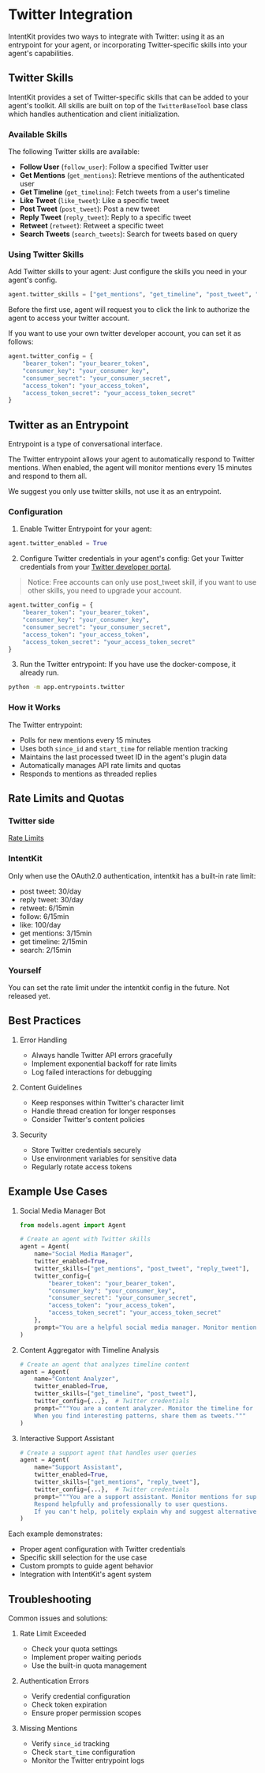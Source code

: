 # Twitter Integration

IntentKit provides two ways to integrate with Twitter: using it as an entrypoint for your agent, or incorporating Twitter-specific skills into your agent's capabilities.

## Twitter Skills

IntentKit provides a set of Twitter-specific skills that can be added to your agent's toolkit. All skills are built on top of the `TwitterBaseTool` base class which handles authentication and client initialization.

### Available Skills

The following Twitter skills are available:

- **Follow User** (`follow_user`): Follow a specified Twitter user
- **Get Mentions** (`get_mentions`): Retrieve mentions of the authenticated user
- **Get Timeline** (`get_timeline`): Fetch tweets from a user's timeline
- **Like Tweet** (`like_tweet`): Like a specific tweet
- **Post Tweet** (`post_tweet`): Post a new tweet
- **Reply Tweet** (`reply_tweet`): Reply to a specific tweet
- **Retweet** (`retweet`): Retweet a specific tweet
- **Search Tweets** (`search_tweets`): Search for tweets based on query

### Using Twitter Skills

Add Twitter skills to your agent:
Just configure the skills you need in your agent's config.
```python
agent.twitter_skills = ["get_mentions", "get_timeline", "post_tweet", "reply_tweet", "follow_user", "like_tweet", "retweet", "search_tweets"]
```

Before the first use, agent will request you to click the link to authorize the agent to access your twitter account.

If you want to use your own twitter developer account, you can set it as follows:
```python
agent.twitter_config = {
    "bearer_token": "your_bearer_token",
    "consumer_key": "your_consumer_key",
    "consumer_secret": "your_consumer_secret",
    "access_token": "your_access_token",
    "access_token_secret": "your_access_token_secret"
}
```

## Twitter as an Entrypoint

Entrypoint is a type of conversational interface.

The Twitter entrypoint allows your agent to automatically respond to Twitter mentions. When enabled, the agent will monitor mentions every 15 minutes and respond to them all.

We suggest you only use twitter skills, not use it as an entrypoint.

### Configuration

1. Enable Twitter Entrypoint for your agent:
```python
agent.twitter_enabled = True
```

2. Configure Twitter credentials in your agent's config:
Get your Twitter credentials from your [Twitter developer portal](https://developer.x.com/en/portal/dashboard).
> Notice: Free accounts can only use post_tweet skill, if you want to use other skills, you need to upgrade your account.
```python
agent.twitter_config = {
    "bearer_token": "your_bearer_token",
    "consumer_key": "your_consumer_key",
    "consumer_secret": "your_consumer_secret",
    "access_token": "your_access_token",
    "access_token_secret": "your_access_token_secret"
}
```

3. Run the Twitter entrypoint:
If you have use the docker-compose, it already run.
```bash
python -m app.entrypoints.twitter
```

### How it Works

The Twitter entrypoint:
- Polls for new mentions every 15 minutes
- Uses both `since_id` and `start_time` for reliable mention tracking
- Maintains the last processed tweet ID in the agent's plugin data
- Automatically manages API rate limits and quotas
- Responds to mentions as threaded replies


## Rate Limits and Quotas

### Twitter side

[Rate Limits](https://developer.x.com/en/docs/x-api/rate-limits)

### IntentKit
Only when use the OAuth2.0 authentication, intentkit has a built-in rate limit:

- post tweet: 30/day
- reply tweet: 30/day
- retweet: 6/15min
- follow: 6/15min
- like: 100/day
- get mentions: 3/15min
- get timeline: 2/15min
- search: 2/15min

### Yourself
You can set the rate limit under the intentkit config in the future.
Not released yet.

## Best Practices

1. Error Handling
   - Always handle Twitter API errors gracefully
   - Implement exponential backoff for rate limits
   - Log failed interactions for debugging

2. Content Guidelines
   - Keep responses within Twitter's character limit
   - Handle thread creation for longer responses
   - Consider Twitter's content policies

3. Security
   - Store Twitter credentials securely
   - Use environment variables for sensitive data
   - Regularly rotate access tokens

## Example Use Cases

1. Social Media Manager Bot
   ```python
   from models.agent import Agent
   
   # Create an agent with Twitter skills
   agent = Agent(
       name="Social Media Manager",
       twitter_enabled=True,
       twitter_skills=["get_mentions", "post_tweet", "reply_tweet"],
       twitter_config={
           "bearer_token": "your_bearer_token",
           "consumer_key": "your_consumer_key",
           "consumer_secret": "your_consumer_secret",
           "access_token": "your_access_token",
           "access_token_secret": "your_access_token_secret"
       },
       prompt="You are a helpful social media manager. Monitor mentions and engage with users professionally."
   )
   ```

2. Content Aggregator with Timeline Analysis
   ```python
   # Create an agent that analyzes timeline content
   agent = Agent(
       name="Content Analyzer",
       twitter_enabled=True,
       twitter_skills=["get_timeline", "post_tweet"],
       twitter_config={...},  # Twitter credentials
       prompt="""You are a content analyzer. Monitor the timeline for trending topics and provide insights.
       When you find interesting patterns, share them as tweets."""
   )
   ```

3. Interactive Support Assistant
   ```python
   # Create a support agent that handles user queries
   agent = Agent(
       name="Support Assistant",
       twitter_enabled=True,
       twitter_skills=["get_mentions", "reply_tweet"],
       twitter_config={...},  # Twitter credentials
       prompt="""You are a support assistant. Monitor mentions for support queries.
       Respond helpfully and professionally to user questions.
       If you can't help, politely explain why and suggest alternatives."""
   )
   ```

Each example demonstrates:
- Proper agent configuration with Twitter credentials
- Specific skill selection for the use case
- Custom prompts to guide agent behavior
- Integration with IntentKit's agent system

## Troubleshooting

Common issues and solutions:

1. Rate Limit Exceeded
   - Check your quota settings
   - Implement proper waiting periods
   - Use the built-in quota management

2. Authentication Errors
   - Verify credential configuration
   - Check token expiration
   - Ensure proper permission scopes

3. Missing Mentions
   - Verify `since_id` tracking
   - Check `start_time` configuration
   - Monitor the Twitter entrypoint logs
  
